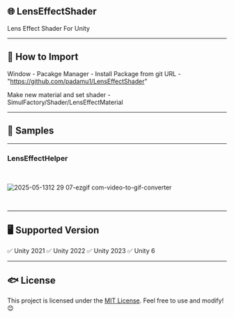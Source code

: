 ## 🌐 LensEffectShader

Lens Effect Shader For Unity

---

## 📌 How to Import

Window - Pacakge Manager - Install Package from git URL - "https://github.com/padamu1/LensEffectShader"

Make new material and set shader - SimulFactory/Shader/LensEffectMaterial

---

## 📌 Samples

---
### LensEffectHelper

<br/>

![2025-05-1312 29 07-ezgif com-video-to-gif-converter](https://github.com/user-attachments/assets/10be9d80-22d2-4b39-ac73-90aa71dfdc06)

<br/>

---

## 🖥️ Supported Version

✅ Unity 2021
✅ Unity 2022
✅ Unity 2023
✅ Unity 6

---

## 🐟 License  
This project is licensed under the [MIT License](LICENSE). Feel free to use and modify! 😊  


